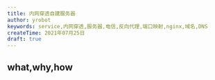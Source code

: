 ```yaml
---
title: 内网穿透自建服务器
author: yrobot
keywords: service,内网穿透,服务器,电信,反向代理,端口映射,nginx,域名,DNS
createTime: 2021年07月25日
draft: true
---
```


## what,why,how
